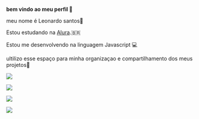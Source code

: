 **bem vindo ao meu perfil 🎱**

meu nome é Leonardo santos🧠

Estou estudando na [Alura](https://www.alura.com.br).🇧🇷

Estou me desenvolvendo na linguagem Javascript 💻

ultilizo esse espaço para minha organizaçao e compartilhamento dos meus projetos🥇

![](https://media.tenor.com/xr-HJ_EtdggAAAAM/cr7eu-sou-melhor.gif) 

![](https://media.tenor.com/giIwBtUxA1MAAAAM/silviosantos.gif)

![](https://media.tenor.com/64epAObK2joAAAAj/finn-dance.gif)

![](https://media.tenor.com/fWnliSTrAXUAAAAM/basketball-nba.gif)
